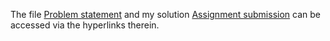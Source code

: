 The file [Problem statement](Week_0_Assignment.pdf) and my solution [Assignment submission](LS__Quantum_Computing__Week_0_submission.pdf) can be accessed via the hyperlinks therein.
